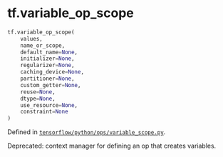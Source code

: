 <div itemscope itemtype="http://developers.google.com/ReferenceObject">
<meta itemprop="name" content="tf.variable_op_scope" />
<meta itemprop="path" content="Stable" />
</div>

# tf.variable_op_scope

``` python
tf.variable_op_scope(
    values,
    name_or_scope,
    default_name=None,
    initializer=None,
    regularizer=None,
    caching_device=None,
    partitioner=None,
    custom_getter=None,
    reuse=None,
    dtype=None,
    use_resource=None,
    constraint=None
)
```



Defined in [`tensorflow/python/ops/variable_scope.py`](/code/stable/tensorflow/python/ops/variable_scope.py).

Deprecated: context manager for defining an op that creates variables.